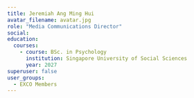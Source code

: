 ```yaml
---
title: Jeremiah Ang Ming Hui
avatar_filename: avatar.jpg
role: "Media Communications Director"
social:
education:
  courses:
    - course: BSc. in Psychology
      institution: Singapore University of Social Sciences
      year: 2027
superuser: false
user_groups:
  - EXCO Members
---
```

